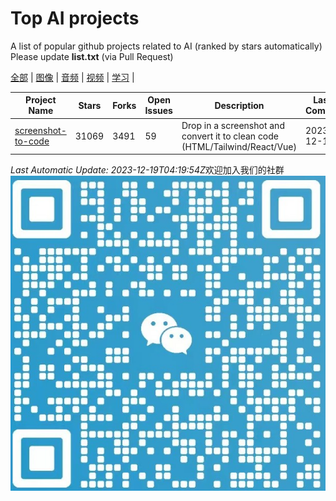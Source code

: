 # Top AI projects
A list of popular github projects related to AI (ranked by stars automatically)
Please update **list.txt** (via Pull Request)

<a href="./README.md">全部</a> |   <a href="./READMEpicture.md">图像</a> |   <a href="./READMEaudio.md">音频</a> | <a href="./READMEvideo.md">视频</a> | <a href="./READMElearn.md">学习</a> | 

| Project Name | Stars | Forks | Open Issues | Description | Last Commit |
| ------------ | ----- | ----- | ----------- | ----------- | ----------- |
| [screenshot-to-code](https://github.com/abi/screenshot-to-code) | 31069 | 3491 | 59 | Drop in a screenshot and convert it to clean code (HTML/Tailwind/React/Vue) | 2023-12-14 |

*Last Automatic Update: 2023-12-19T04:19:54Z*欢迎加入我们的社群 ![](https://raw.githubusercontent.com/mouuii/picture/master/weichat.jpg) 